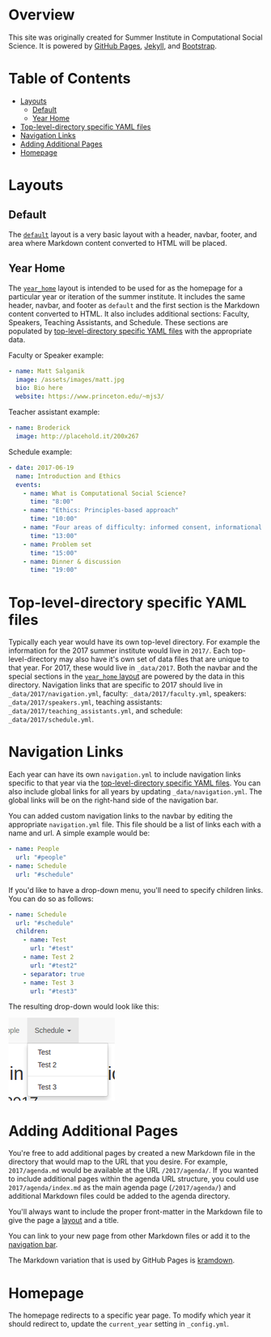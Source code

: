 # Overview

This site was originally created for Summer Institute in Computational Social Science. It is powered by [GitHub Pages](https://pages.github.com/), [Jekyll](https://jekyllrb.com/), and [Bootstrap](http://getbootstrap.com/).

# Table of Contents

* [Layouts](#layouts)
  * [Default](#default)
  * [Year Home](#year-home)
* [Top-level-directory specific YAML files](#top-level-directory-specific-yaml-files)
* [Navigation Links](#navigation-links)
* [Adding Additional Pages](#adding-additional-pages)
* [Homepage](#homepage)

# Layouts

## Default

The [`default`](_layouts/default.html) layout is a very basic layout with a header, navbar, footer, and area where Markdown content converted to HTML will be placed.

## Year Home

The [`year_home`](_layouts/year_home.html) layout is intended to be used for as the homepage for a particular year or iteration of the summer institute. It includes the same header, navbar, and footer as `default` and the first section is the Markdown content converted to HTML. It also includes additional sections: Faculty, Speakers, Teaching Assistants, and Schedule. These sections are populated by [top-level-directory specific YAML files](#top-level-directory-specific-yaml-files) with the appropriate data.

Faculty or Speaker example:
```yaml
- name: Matt Salganik
  image: /assets/images/matt.jpg
  bio: Bio here
  website: https://www.princeton.edu/~mjs3/
```

Teacher assistant example:
```yaml
- name: Broderick
  image: http://placehold.it/200x267
```

Schedule example:
```yaml
- date: 2017-06-19
  name: Introduction and Ethics
  events:
    - name: What is Computational Social Science?
      time: "8:00"
    - name: "Ethics: Principles-based approach"
      time: "10:00"
    - name: "Four areas of difficulty: informed consent, informational risk, privacy, and making decisions in the face of uncertainty"
      time: "13:00"
    - name: Problem set
      time: "15:00"
    - name: Dinner & discussion
      time: "19:00"
```
# Top-level-directory specific YAML files

Typically each year would have its own top-level directory. For example the information for the 2017 summer institute would live in `2017/`. Each top-level-directory may also have it's own set of data files that are unique to that year. For 2017, these would live in `_data/2017`. Both the navbar and the special sections in the [`year_home` layout](#year-home) are powered by the data in this directory. Navigation links that are specific to 2017 should live in `_data/2017/navigation.yml`,  faculty: `_data/2017/faculty.yml`, speakers: `_data/2017/speakers.yml`, teaching assistants: `_data/2017/teaching_assistants.yml`, and schedule: `_data/2017/schedule.yml`.

# Navigation Links

Each year can have its own `navigation.yml` to include navigation links specific to that year via the [top-level-directory specific YAML files](#top-level-directory-specific-yaml-files). You can also include global links for all years by updating `_data/navigation.yml`. The global links will be on the right-hand side of the navigation bar.

You can added custom navigation links to the navbar by editing the appropriate `navigation.yml` file. This file should be a list of links each with a name and url. A simple example would be:

```yaml
- name: People
  url: "#people"
- name: Schedule
  url: "#schedule"
```

If you'd like to have a drop-down menu, you'll need to specify children links. You can do so as follows:

```yaml
- name: Schedule
  url: "#schedule"
  children:
    - name: Test
      url: "#test"
    - name: Test 2
      url: "#test2"
    - separator: true
    - name: Test 3
      url: "#test3"
```

The resulting drop-down would look like this:

![navigation sample](documentation/navsample.png)

# Adding Additional Pages

You're free to add additional pages by created a new Markdown file in the directory that would map to the URL that you desire. For example, `2017/agenda.md` would be available at the URL `/2017/agenda/`. If you wanted to include additional pages within the agenda URL structure, you could use `2017/agenda/index.md` as the main agenda page (`/2017/agenda/`) and additional Markdown files could be added to the agenda directory.

You'll always want to include the proper front-matter in the Markdown file to give the page a [layout](#layouts) and a title.

You can link to your new page from other Markdown files or add it to the [navigation bar](#navigation-links).

The Markdown variation that is used by GitHub Pages is [kramdown](https://kramdown.gettalong.org/quickref.html).

# Homepage

The homepage redirects to a specific year page. To modify which year it should redirect to, update the `current_year` setting in `_config.yml`.
